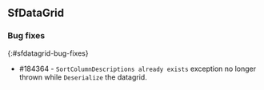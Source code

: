 ## SfDataGrid 

### Bug fixes
{:#sfdatagrid-bug-fixes}

* \#184364 - `SortColumnDescriptions already exists` exception no longer thrown while `Deserialize` the datagrid.


